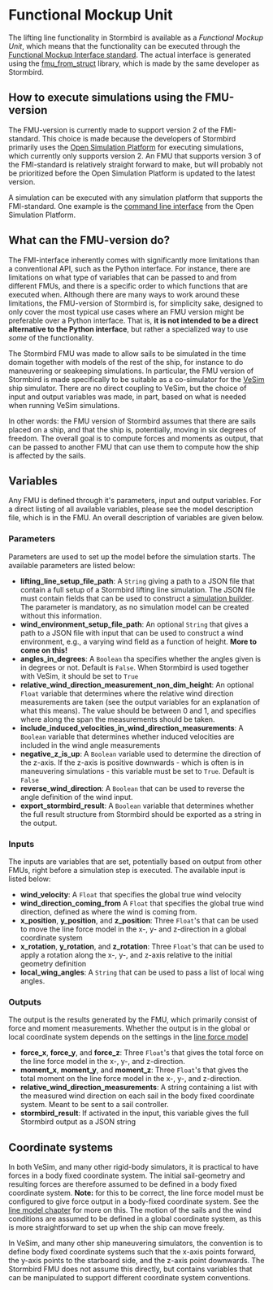 # Functional Mockup Unit

The lifting line functionality in Stormbird is available as a *Functional Mockup Unit*, which means that the functionality can be executed through the [Functional Mockup Interface standard](https://fmi-standard.org/). The actual interface is generated using the [fmu_from_struct](https://github.com/jarlekramer/fmu_from_struct) library, which is made by the same developer as Stormbird.

## How to execute simulations using the FMU-version
The FMU-version is currently made to support version 2 of the FMI-standard. This choice is made because the developers of Stormbird primarily uses the [Open Simulation Platform](https://opensimulationplatform.com/) for executing simulations, which currently only supports version 2. An FMU that supports version 3 of the FMI-standard is relatively straight forward to make, but will probably not be prioritized before the Open Simulation Platform is updated to the latest version. 

A simulation can be executed with any simulation platform that supports the FMI-standard. One example is the [command line interface](https://open-simulation-platform.github.io/cosim) from the Open Simulation Platform.

## What can the FMU-version do?
The FMI-interface inherently comes with significantly more limitations than a conventional API, such as the Python interface. For instance, there are limitations on what type of variables that can be passed to and from different FMUs, and there is a specific order to which functions that are executed when. Although there are many ways to work around these limitations, the FMU-version of Stormbird is, for simplicity sake, designed to only cover the most typical use cases where an FMU version might be preferable over a Python interface. That is, **it is not intended to be a direct alternative to the Python interface**, but rather a specialized way to use *some* of the functionality.

The Stormbird FMU was made to allow sails to be simulated in the time domain together with models of the rest of the ship, for instance to do maneuvering or seakeeping simulations. In particular, the FMU version of Stormbird is made specifically to be suitable as a co-simulator for the [VeSim](https://www.sintef.no/en/software/vesim/) ship simulator. There are no direct coupling to VeSim, but the choice of input and output variables was made, in part, based on what is needed when running VeSim simulations.

In other words: the FMU version of Stormbird assumes that there are sails placed on a ship, and that the ship is, potentially, moving in six degrees of freedom. The overall goal is to compute forces and moments as output, that can be passed to another FMU that can use them to compute how the ship is affected by the sails.

## Variables

Any FMU is defined through it's parameters, input and output variables. For a direct listing of all available variables, please see the model description file, which is in the FMU. An overall description of variables are given below.

### Parameters
Parameters are used to set up the model before the simulation starts. The available parameters are listed below:

- **lifting_line_setup_file_path**: A `String` giving a path to a JSON file that contain a full setup of a Stormbird lifting line simulation. The JSON file must contain fields that can be used to construct a [simulation builder](./../lifting_line/simulation_overview.md). The parameter is mandatory, as no simulation model can be created without this information.
- **wind_environment_setup_file_path**: An optional `String` that gives a path to a JSON file with input that can be used to construct a wind environment, e.g., a varying wind field as a function of height. **More to come on this!**
- **angles_in_degrees**: A `Boolean` tha specifies whether the angles given is in degrees or not. Default is `False`. When Stormbird is used together with VeSim, it should be set to `True`
- **relative_wind_direction_measurement_non_dim_height**: An optional `Float` variable that determines where the relative wind direction measurements are taken (see the output variables for an explanation of what this means). The value should be between 0 and 1, and specifies where along the span the measurements should be taken. 
- **include_induced_velocities_in_wind_direction_measurements**: A `Boolean` variable that determines whether induced velocities are included in the wind angle measurements
- **negative_z_is_up**: A `Boolean` variable used to determine the direction of the z-axis. If the z-axis is positive downwards - which is often is in maneuvering simulations - this variable must be set to `True`. Default is `False`
- **reverse_wind_direction**: A `Boolean` that can be used to reverse the angle definition of the wind input. 
- **export_stormbird_result**: A `Boolean` variable that determines whether the full result structure from Stormbird should be exported as a string in the output. 

### Inputs
The inputs are variables that are set, potentially based on output from other FMUs, right before a simulation step is executed. The available input is listed below:

- **wind_velocity**: A `Float` that specifies the global true wind velocity
- **wind_direction_coming_from** A `Float` that specifies the global true wind direction, defined as where the wind is coming from.
- **x_position**, **y_position**, and **z_position**: Three `Float`'s that can be used to move the line force model in the x-, y- and z-direction in a global coordinate system
- **x_rotation**, **y_rotation**, and **z_rotation**: Three `Float`'s that can be used to apply a rotation along the x-, y-, and z-axis relative to the initial geometry definition
- **local_wing_angles**: A `String` that can be used to pass a list of local wing angles.

### Outputs
The output is the results generated by the FMU, which primarily consist of force and moment measurements. Whether the output is in the global or local coordinate system depends on the settings in the [line force model](../line_model/line_model_intro.md)

- **force_x**, **force_y**, and **force_z**: Three `Float`'s that gives the total force on the line force model in the x-, y-, and z-direction. 
- **moment_x**, **moment_y**, and **moment_z**: Three `Float`'s that gives the total moment on the line force model in the x-, y-, and z-direction. 
- **relative_wind_direction_measurements**: A string containing a list with the measured wind direction on each sail in the body fixed coordinate system. Meant to be sent to a sail controller.
- **stormbird_result**: If activated in the input, this variable gives the full Stormbird output as a JSON string


## Coordinate systems
In both VeSim, and many other rigid-body simulators, it is practical to have forces in a body fixed coordinate system. The initial sail-geometry and resulting forces are therefore assumed to be defined in a body fixed coordinate system. **Note:** for this to be correct, the line force model must be configured to give force output in a body-fixed coordinate system. See the [line model chapter](./../line_model/line_model_intro.md) for more on this. The motion of the sails and the wind conditions are assumed to be defined in a global coordinate system, as this is more straightforward to set up when the ship can move freely. 

In VeSim, and many other ship maneuvering simulators, the convention is to define body fixed coordinate systems such that the x-axis points forward, the y-axis points to the starboard side, and the z-axis point downwards. The Stormbird FMU does not assume this directly, but contains variables that can be manipulated to support different coordinate system conventions. 



